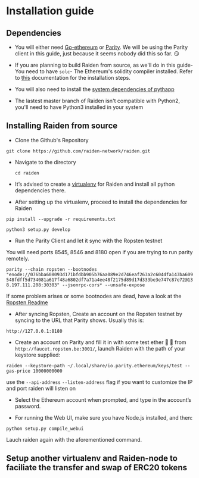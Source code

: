 <h1> Installation guide </h1>

<h2> Dependencies </h2>


* You will either need [Go-ethereum](https://github.com/ethereum/go-ethereum/wiki/Building-Ethereum) or [Parity](https://github.com/paritytech/parity#simple-one-line-installer-for-mac-and-ubuntu). We will be using the Parity client in this guide, just because it seems nobody did this so far. :smirk:

* If you are planning to build Raiden from source, as we'll do in this guide- You need to have `solc`- The Ethereum's solidity compiler installed.
  Refer to [this](http://solidity.readthedocs.io/en/latest/installing-solidity.html) documentation for the installation steps. 
  
* You will also need to install the [system dependencies of pythapp](https://github.com/ethereum/pyethapp/#installation-on-ubuntudebian) 


* The lastest master branch of Raiden isn't compatible with Python2, you'll need to have Python3 installed in your system

<h2> Installing Raiden from source </h2>

* Clone the Github's Repository

 `git clone https://github.com/raiden-network/raiden.git`
 
* Navigate to the directory
 
  `cd raiden`

* It’s advised to create a [virtualenv](http://docs.python-guide.org/en/latest/dev/virtualenvs/) for Raiden and install all python dependencies there.

* After setting up the virtualenv, proceed to install the dependencies for Raiden

`pip install --upgrade -r requirements.txt`

`python3 setup.py develop`


* Run the Parity Client and let it sync with the Ropsten testnet

You will need ports 8545, 8546 and 8180 open if you are trying to run parity remotely.

`parity --chain ropsten --bootnodes "enode://076bba608093d171bfdbb905b76aa089e2d746eaf263a2c604dfa143ba609548fdff5d734081a617f48a6802df7a71a4ee48f2175d89d17d333be3e747c87e72@138.197.111.208:30303" --jsonrpc-cors* --unsafe-expose`

If some problem arises or some bootnodes are dead, have a look at the [Ropsten Readme](raiden-network.readthedocs.io/en/stable/overview_and_guide.html)

* After syncing Ropsten, Create an account on the Ropsten testnet by syncing to the URL that Parity shows. Usually this is:

`http://127.0.0.1:8180`

* Create an account on Parity and fill it in with some test ether :beer: :beer: from ` http://faucet.ropsten.be:3001/ `, launch Raiden with the path of your keystore supplied: 

`raiden --keystore-path ~/.local/share/io.parity.ethereum/keys/test --gas-price 10000000000`

use the `--api-address` `--listen-address` flag if you want to customize the IP and port raiden will listen on

* Select the Ethereum account when prompted, and type in the account’s password.

* For running the Web UI, make sure you have Node.js installed, and then:

`python setup.py compile_webui`

Lauch raiden again with the aforementioned command.

<h2> Setup another virtualenv and Raiden-node to faciliate the transfer and swap of ERC20 tokens </h2> 



